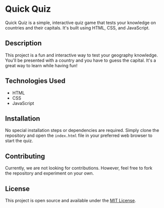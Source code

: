# Quick Quiz

Quick Quiz is a simple, interactive quiz game that tests your knowledge on countries and their capitals. It's built using HTML, CSS, and JavaScript.

## Description

This project is a fun and interactive way to test your geography knowledge. You'll be presented with a country and you have to guess the capital. It's a great way to learn while having fun!

## Technologies Used

- HTML
- CSS
- JavaScript

## Installation

No special installation steps or dependencies are required. Simply clone the repository and open the `index.html` file in your preferred web browser to start the quiz.

## Contributing

Currently, we are not looking for contributions. However, feel free to fork the repository and experiment on your own.

## License

This project is open source and available under the [MIT License](LICENSE).